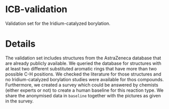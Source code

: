 # ICB-validation
Validation set for the Iridium-catalyzed borylation.

# Details
The validation set includes structures from the AstraZeneca database that are already publicly available.
We queried the database for structures with at least two different substituted aromatic rings that have more than two possible C-H positions.
We checked the literature for those structures and no Iridium-catalyzed borylation studies were available for thos compounds.
Furthermore, we created a survey which could be answered by chemists (either experts or not) to create a human baseline for this reaction type.
We share the anonymised data in ``baseline`` together with the pictures as given in the survey.
